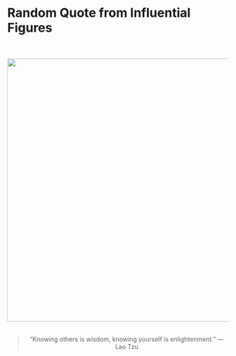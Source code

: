 # Random Quote from Influential Figures

<div align="center">
  <br>
  <br>
  <a href="https://en.wikipedia.org/wiki/Laozi" title="Laozi - Wikipedia"><img src="https://upload.wikimedia.org/wikipedia/commons/thumb/3/3a/Lao_Tzu_-_Project_Gutenberg_eText_15250.jpg/211px-Lao_Tzu_-_Project_Gutenberg_eText_15250.jpg" width="600px"></a>
  <br>
  <br>
  <blockquote>&ldquo;Knowing others is wisdom, knowing yourself is enlightenment.&rdquo; &mdash; <footer>Lao Tzu</footer></blockquote>
</div>
  
